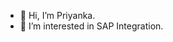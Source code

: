 - 👋 Hi, I’m Priyanka.
- 👀 I’m interested in SAP Integration.

<!---
priyanka2022/priyanka2022 is a ✨ special ✨ repository because its `README.md` (this file) appears on your GitHub profile.
You can click the Preview link to take a look at your changes.
--->
